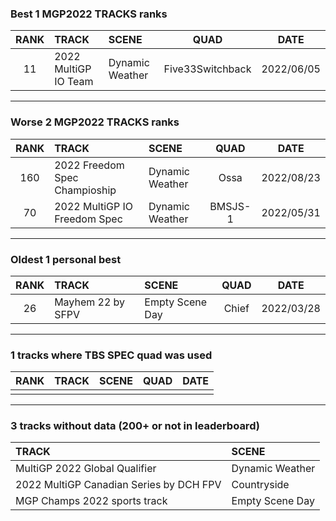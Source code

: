### Best 1 MGP2022 TRACKS ranks
|RANK|TRACK|SCENE|QUAD|DATE|
|:---:|:---|:---|:---:|:---:|
|11|2022 MultiGP IO Team|Dynamic Weather|Five33Switchback|2022/06/05|
---
### Worse 2 MGP2022 TRACKS ranks
|RANK|TRACK|SCENE|QUAD|DATE|
|:---:|:---|:---|:---:|:---:|
|160|2022 Freedom Spec Champioship|Dynamic Weather|Ossa|2022/08/23|
|70|2022 MultiGP IO Freedom Spec|Dynamic Weather|BMSJS-1|2022/05/31|
---
### Oldest 1 personal best
|RANK|TRACK|SCENE|QUAD|DATE|
|:---:|:---|:---|:---:|:---:|
|26|Mayhem 22 by SFPV|Empty Scene Day|Chief|2022/03/28|
---
### 1 tracks where TBS SPEC quad was used
|RANK|TRACK|SCENE|QUAD|DATE|
|:---:|:---|:---|:---:|:---:|
||||||
---
### 3 tracks without data (200+ or not in leaderboard)
|TRACK|SCENE|
|:---|:---|
|MultiGP 2022 Global Qualifier|Dynamic Weather|
|2022 MultiGP Canadian Series by DCH FPV|Countryside|
|MGP Champs 2022 sports track|Empty Scene Day|
